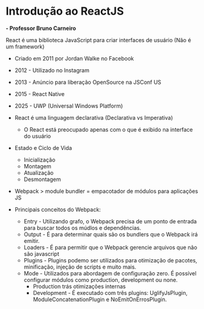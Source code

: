 # Introdução ao ReactJS
**- Professor Bruno Carneiro**

React é uma biblioteca JavaScript para criar interfaces de usuário (Não é um framework)

- Criado em 2011 por Jordan Walke no Facebook
- 2012 - Utilizado no Instagram
- 2013 - Anúncio para liberação OpenSource na JSConf US
- 2015 - React Native
- 2025 - UWP (Universal Windows Platform)

- React é uma linguagem declarativa (Declarativa vs Imperativa)
  - O React está preocupado apenas com o que é exibido na interface do usuário

- Estado e Ciclo de Vida
  - Inicialização
  - Montagem
  - Atualização
  - Desmontagem

- Webpack > module bundler = empacotador de módulos para aplicações JS
- Principais conceitos do Webpack:
  - Entry - Utilizando grafo, o Webpack precisa de um ponto de entrada para buscar todos os múdlos e dependências.
  - Output - É para determinar quais são os bundlers que o Webpack irá emitir.
  - Loaders - É para permitir que o Webpack gerencie arquivos que não são javascript
  - Plugins - Plugins podemo ser utilizados para otimização de pacotes, minificação, injeção de scripts e muito mais.
  - Mode - Utilizados para abordagem de configuração zero. É possível configurar módulos como production, development ou none.
    - Production trás otimizações internas
    - Development - É executado com três plugins: UglifyJsPlugin, ModuleConcatenationPlugin e NoEmitOnErrosPlugin.
